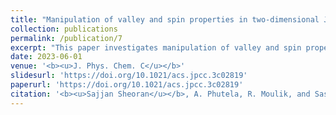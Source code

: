 ```yaml
---
title: "Manipulation of valley and spin properties in two-dimensional Janus WSiGeZ4 (Z = N, P, As) through symmetry control"
collection: publications
permalink: /publication/7
excerpt: "This paper investigates manipulation of valley and spin properties in two-dimensional Janus WSiGeZ4 through symmetry control."
date: 2023-06-01
venue: '<b><u>J. Phys. Chem. C</u></b>'
slidesurl: 'https://doi.org/10.1021/acs.jpcc.3c02819'
paperurl: 'https://doi.org/10.1021/acs.jpcc.3c02819'
citation: '<b><u>Sajjan Sheoran</u></b>, A. Phutela, R. Moulik, and Saswata Bhattacharya. "Manipulation of valley and spin properties in two-dimensional Janus WSiGeZ4 (Z = N, P, As) through symmetry control." <i><b><u>J. Phys. Chem. C</u></b></i> 127(23), 11396-11406 (2023).'
---
```

